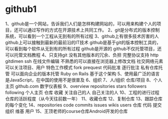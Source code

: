 # github1
1、github是一个网站，告诉我们人们是怎样构建网站的，可以用来构建个人的项目，还可以通过写作的方式在开源技术上共同工作。
2、git是分布式的版本控制系统，可以看到一个工程从无到有的所有过程
3、github上有很多技术厉害的人
github上可以接触到最新的最前沿的IT技术
github是基于git的版本控制工具的，可以看到每个软件从无到有的所有过程
github是开源的
github不仅托管项目，还可以托管文档教程
4、只支持git  没有其他版本的冗余、负担
 完整协议支持 http gitdimen ssh
 在线文件编辑 不熟悉的可以直接在浏览器上修改文档
 社交网络元素 可以关注项目、用户
 特色工作模式 fork prequest 代码批准 逐行批注
 私有仓库托管 可以面向企业的版本托管
 Ruby on Rails 基于这个架构
5、使用最广泛的语言是JavaScript，在中国的使用不是很普及
6、组织
7、人/组织 仓库/项目
8、个人主页 github.com 数字仪表板
9、overview repositories stars followers     following
   个人主页 仓库         收藏  关注自己的人  自己关注的人
10、工程的进行过程  仓库的活跃程度（从今天往前数一年）
11、收藏仓库
12、复制仓库
13、跟踪仓库的每个变化
14、repositories code commits issues wikis users
    仓库         代码 提交    组织   维基  用户
15、王顶老师的course仓库Android开发的仓库
